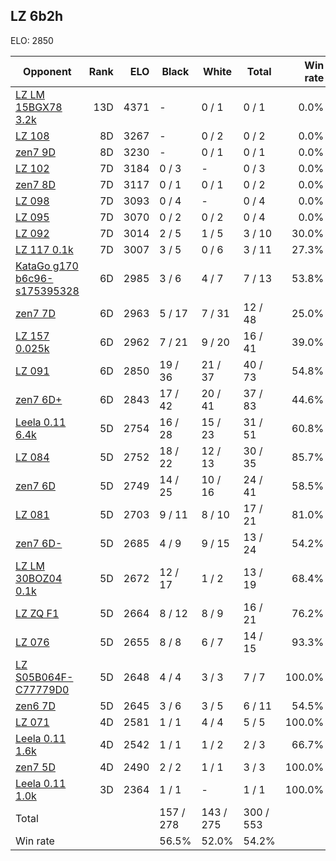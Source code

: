 ## LZ 6b2h ##

ELO: 2850

Opponent | Rank | ELO | Black | White | Total | Win rate
---------|-----:|----:|-------|-------|-------|-------:
[LZ LM 15BGX78 3.2k](LZ%20LM%2015BGX78%203.2k.md) | 13D | 4371 | - | 0 / 1 | 0 / 1 | 0.0%
[LZ 108](LZ%20108.md) | 8D | 3267 | - | 0 / 2 | 0 / 2 | 0.0%
[zen7 9D](zen7%209D.md) | 8D | 3230 | - | 0 / 1 | 0 / 1 | 0.0%
[LZ 102](LZ%20102.md) | 7D | 3184 | 0 / 3 | - | 0 / 3 | 0.0%
[zen7 8D](zen7%208D.md) | 7D | 3117 | 0 / 1 | 0 / 1 | 0 / 2 | 0.0%
[LZ 098](LZ%20098.md) | 7D | 3093 | 0 / 4 | - | 0 / 4 | 0.0%
[LZ 095](LZ%20095.md) | 7D | 3070 | 0 / 2 | 0 / 2 | 0 / 4 | 0.0%
[LZ 092](LZ%20092.md) | 7D | 3014 | 2 / 5 | 1 / 5 | 3 / 10 | 30.0%
[LZ 117 0.1k](LZ%20117%200.1k.md) | 7D | 3007 | 3 / 5 | 0 / 6 | 3 / 11 | 27.3%
[KataGo g170 b6c96-s175395328](KataGo%20g170%20b6c96-s175395328.md) | 6D | 2985 | 3 / 6 | 4 / 7 | 7 / 13 | 53.8%
[zen7 7D](zen7%207D.md) | 6D | 2963 | 5 / 17 | 7 / 31 | 12 / 48 | 25.0%
[LZ 157 0.025k](LZ%20157%200.025k.md) | 6D | 2962 | 7 / 21 | 9 / 20 | 16 / 41 | 39.0%
[LZ 091](LZ%20091.md) | 6D | 2850 | 19 / 36 | 21 / 37 | 40 / 73 | 54.8%
[zen7 6D+](zen7%206D+.md) | 6D | 2843 | 17 / 42 | 20 / 41 | 37 / 83 | 44.6%
[Leela 0.11 6.4k](Leela%200.11%206.4k.md) | 5D | 2754 | 16 / 28 | 15 / 23 | 31 / 51 | 60.8%
[LZ 084](LZ%20084.md) | 5D | 2752 | 18 / 22 | 12 / 13 | 30 / 35 | 85.7%
[zen7 6D](zen7%206D.md) | 5D | 2749 | 14 / 25 | 10 / 16 | 24 / 41 | 58.5%
[LZ 081](LZ%20081.md) | 5D | 2703 | 9 / 11 | 8 / 10 | 17 / 21 | 81.0%
[zen7 6D-](zen7%206D-.md) | 5D | 2685 | 4 / 9 | 9 / 15 | 13 / 24 | 54.2%
[LZ LM 30BOZ04 0.1k](LZ%20LM%2030BOZ04%200.1k.md) | 5D | 2672 | 12 / 17 | 1 / 2 | 13 / 19 | 68.4%
[LZ ZQ F1](LZ%20ZQ%20F1.md) | 5D | 2664 | 8 / 12 | 8 / 9 | 16 / 21 | 76.2%
[LZ 076](LZ%20076.md) | 5D | 2655 | 8 / 8 | 6 / 7 | 14 / 15 | 93.3%
[LZ S05B064F-C77779D0](LZ%20S05B064F-C77779D0.md) | 5D | 2648 | 4 / 4 | 3 / 3 | 7 / 7 | 100.0%
[zen6 7D](zen6%207D.md) | 5D | 2645 | 3 / 6 | 3 / 5 | 6 / 11 | 54.5%
[LZ 071](LZ%20071.md) | 4D | 2581 | 1 / 1 | 4 / 4 | 5 / 5 | 100.0%
[Leela 0.11 1.6k](Leela%200.11%201.6k.md) | 4D | 2542 | 1 / 1 | 1 / 2 | 2 / 3 | 66.7%
[zen7 5D](zen7%205D.md) | 4D | 2490 | 2 / 2 | 1 / 1 | 3 / 3 | 100.0%
[Leela 0.11 1.0k](Leela%200.11%201.0k.md) | 3D | 2364 | 1 / 1 | - | 1 / 1 | 100.0%
Total | | | 157 / 278 | 143 / 275 | 300 / 553 | 
Win rate| | | 56.5% | 52.0% | 54.2% | 

